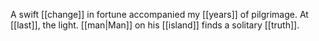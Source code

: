 A swift [[change]] in fortune accompanied my [[years]] of pilgrimage. At [[last]], the light. [[man|Man]] on his [[island]] finds a solitary [[truth]].

